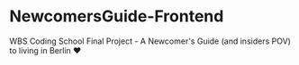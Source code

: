 # NewcomersGuide-Frontend
WBS Coding School Final Project - A Newcomer's Guide (and insiders POV) to living in Berlin ♥
